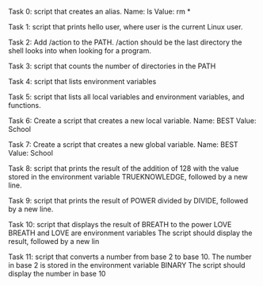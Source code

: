 Task 0: script that creates an alias.
	Name: ls
	Value: rm *

Task 1: script that prints hello user, where user is the current Linux user.

Task 2: Add /action to the PATH. /action should be the last directory the shell looks into when looking for a program.

Task 3: script that counts the number of directories in the PATH

Task 4: script that lists environment variables

Task 5: script that lists all local variables and environment variables, and functions.

Task 6: Create a script that creates a new local variable.
	Name: BEST
	Value: School

Task 7: Create a script that creates a new global variable.
	Name: BEST
	Value: School

Task 8: script that prints the result of the addition of 128 with the value stored in the environment variable TRUEKNOWLEDGE, followed by a new line.

Task 9: script that prints the result of POWER divided by DIVIDE, followed by a new line.

Task 10: script that displays the result of BREATH to the power LOVE
	BREATH and LOVE are environment variables
	The script should display the result, followed by a new lin

Task 11: script that converts a number from base 2 to base 10.
	The number in base 2 is stored in the environment variable BINARY
	The script should display the number in base 10

